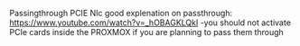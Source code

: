 Passingthrough PCIE NIc
good explenation on passthrough: https://www.youtube.com/watch?v=_hOBAGKLQkI
-you should not activate PCIe cards inside the PROXMOX if you are planning to pass them through